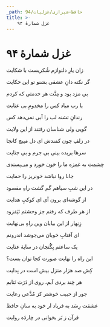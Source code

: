 ```yaml
---
_path: حافظ-شیرازی/غزلیات/94
title: >-
    غزل شمارهٔ ۹۴
---
```

# غزل شمارهٔ ۹۴

<div class="b" id="bn1"><div class="m1"><p>زان یارِ دلنوازم شُکریست با شکایت</p></div>
<div class="m2"><p>گر نکته دانِ عشقی بشنو تو این حکایت</p></div></div>
<div class="b" id="bn2"><div class="m1"><p>بی مزد بود و مِنَّت هر خدمتی که کردم</p></div>
<div class="m2"><p>یا رب مباد کس را مخدومِ بی عنایت</p></div></div>
<div class="b" id="bn3"><div class="m1"><p>رندانِ تشنه لب را آبی نمی‌دهد کس</p></div>
<div class="m2"><p>گویی ولی شناسان رفتند از این ولایت</p></div></div>
<div class="b" id="bn4"><div class="m1"><p>در زلفِ چون کمندش ای دل مپیچ کانجا</p></div>
<div class="m2"><p>سرها بریده بینی بی جرم و بی جنایت</p></div></div>
<div class="b" id="bn5"><div class="m1"><p>چشمت به غمزه ما را خون خورد و می‌پسندی</p></div>
<div class="m2"><p>جانا روا نباشد خونریز را حمایت</p></div></div>
<div class="b" id="bn6"><div class="m1"><p>در این شبِ سیاهم گم گشت راهِ مقصود</p></div>
<div class="m2"><p>از گوشه‌ای برون آی ای کوکبِ هدایت</p></div></div>
<div class="b" id="bn7"><div class="m1"><p>از هر طرف که رفتم جز وحشتم نَیَفزود</p></div>
<div class="m2"><p>زِنهار از این بیابان وین راهِ بی‌نهایت</p></div></div>
<div class="b" id="bn8"><div class="m1"><p>ای آفتابِ خوبان می‌جوشد اندرونم</p></div>
<div class="m2"><p>یک ساعتم بِگُنجان در سایهٔ عنایت</p></div></div>
<div class="b" id="bn9"><div class="m1"><p>این راه را نهایت صورت کجا توان بست؟</p></div>
<div class="m2"><p>کِش صد هزار منزل بیش است در بِدایت</p></div></div>
<div class="b" id="bn10"><div class="m1"><p>هر چند بردی آبم، روی از دَرَت نَتابم</p></div>
<div class="m2"><p>جور از حبیب خوشتر کز مُدَّعی رعایت</p></div></div>
<div class="b" id="bn11"><div class="m1"><p>عشقت رِسَد به فریاد ار خود به سانِ حافظ</p></div>
<div class="m2"><p>قرآن ز بَر بخوانی در چاردَه روایت</p></div></div>
